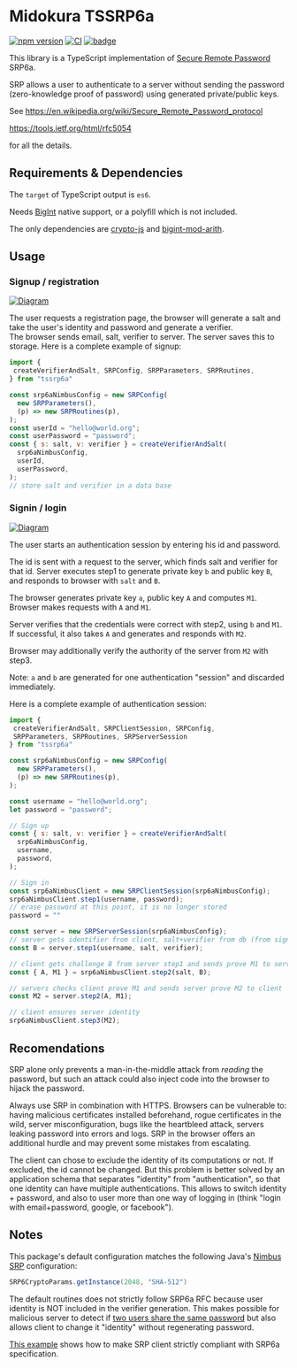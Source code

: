 # Midokura TSSRP6a

[![npm version](https://badge.fury.io/js/tssrp6a.svg)](https://badge.fury.io/js/tssrp6a)
[![CI](https://github.com/midonet/tssrp6a/actions/workflows/main.yml/badge.svg)](https://github.com/midonet/tssrp6a/actions/workflows/main.yml)
[![badge](https://img.shields.io/endpoint?url=https://gist.githubusercontent.com/bgrosse-midokura/6d88c7cb89cc67292dc093e5d7bcede3/raw/tssrp6a-coverage-badge.json)](https://midonet.github.io/tssrp6a/)

This library is a TypeScript implementation of [Secure Remote Password](http://srp.stanford.edu/) SRP6a.

SRP allows a user to authenticate to a server without sending the password (zero-knowledge proof of password)
using generated private/public keys.

See
https://en.wikipedia.org/wiki/Secure_Remote_Password_protocol

https://tools.ietf.org/html/rfc5054

for all the details.

## Requirements & Dependencies

The `target` of TypeScript output is `es6`.

Needs [BigInt](https://developer.mozilla.org/en-US/docs/Web/JavaScript/Reference/Global_Objects/BigInt) native support, or a polyfill which is not included.

The only dependencies are [crypto-js](https://www.npmjs.com/package/crypto-js) and [bigint-mod-arith](https://www.npmjs.com/package/bigint-mod-arith).

## Usage
### Signup / registration

[![Diagram](docs/signup.svg)](https://mermaidjs.github.io/mermaid-live-editor/#/edit/eyJjb2RlIjoic2VxdWVuY2VEaWFncmFtXG4gICAgcGFydGljaXBhbnQgQiBhcyBCcm93c2VyXG4gICAgcGFydGljaXBhbnQgUyBhcyBTZXJ2ZXJcbiAgICBOb3RlIGxlZnQgb2YgQjogVXNlciBlbnRlcnM8YnIvPmlkLCBwYXNzd29yZFxuICAgIEItPj5COiBzYWx0ID0gY2xpZW50LmdlbmVyYXRlUmFuZG9tU2FsdCgpXG4gICAgQi0-PkI6IGNsaWVudC5nZW5lcmF0ZVZlcmlmaWVyKHNhbHQsIGlkLCBwYXNzd29yZClcbiAgICBCLT4-UzogZW1haWwsIHNhbHQsIHZlcmlmaWVyXG4gICAgTm90ZSByaWdodCBvZiBTOiBzYXZlIGJ5IGlkOjxici8-c2FsdCwgdmVyaWZpZXJcbiIsIm1lcm1haWQiOnsidGhlbWUiOiJkZWZhdWx0In19)

The user requests a registration page, the browser will generate a salt and take the user's identity and password and generate a verifier.  
The browser sends email, salt, verifier to server. The server saves this to storage.
Here is a complete example of signup:
```JavaScript
import {
 createVerifierAndSalt, SRPConfig, SRPParameters, SRPRoutines,
} from "tssrp6a"

const srp6aNimbusConfig = new SRPConfig(
  new SRPParameters(),
  (p) => new SRPRoutines(p),
);
const userId = "hello@world.org";
const userPassword = "password";
const { s: salt, v: verifier } = createVerifierAndSalt(
  srp6aNimbusConfig,
  userId,
  userPassword,
);
// store salt and verifier in a data base
```

### Signin / login

[![Diagram](docs/signin.svg)](https://mermaidjs.github.io/mermaid-live-editor/#/edit/eyJjb2RlIjoic2VxdWVuY2VEaWFncmFtXG4gICAgcGFydGljaXBhbnQgQiBhcyBCcm93c2VyXG4gICAgcGFydGljaXBhbnQgUyBhcyBTZXJ2ZXJcbiAgICBOb3RlIGxlZnQgb2YgQjogVXNlciBlbnRlcnM8YnIvPmlkLCBwYXNzd29yZFxuICAgIEItPj5COiBjbGllbnQuc3RlcDEoaWQsIHBhc3N3b3JkKVxuICAgIEItPj5TOiBpZFxuICAgIE5vdGUgcmlnaHQgb2YgUzogZmluZCBpbiBzdG9yYWdlPGJyLz5ieSBpZDo8YnIvPnNhbHQsIHZlcmlmaWVyXG4gICAgUy0-PlM6IGIsQiA9IHNlcnZlci5zdGVwMShpZCwgc2FsdCwgdmVyaWZpZXIpXG4gICAgUy0-PkI6IHNhbHQsIEJcbiAgICBCLT4-QjogYSxBLE0xID0gY2xpZW50LnN0ZXAyKHNhbHQsIEIpXG4gICAgQi0-PlM6IEEsTTFcbiAgICBTLT4-UzogTTIgPSBzZXJ2ZXIuc3RlcDIoYiwgQSwgTTEpXG4gICAgUy0-PkI6IE0yXG4gICAgTm90ZSBsZWZ0IG9mIEI6IEJyb3dzZXIgbWF5IHZlcmlmeTxici8-c2VydmVyXG4gICAgQi0tPj5COiBjbGllbnQuc3RlcDMoYSwgTTIpIiwibWVybWFpZCI6eyJ0aGVtZSI6ImRlZmF1bHQifX0)

The user starts an authentication session by entering his id and password.

The id is sent with a request to the server, which finds salt and verifier for that id. Server executes step1 to generate private key `b` and public key `B`, and responds to browser with `salt` and `B`.

The browser generates private key `a`, public key `A` and computes `M1`. Browser makes requests with `A` and `M1`.

Server verifies that the credentials were correct with step2, using `b` and `M1`. If successful, it also takes `A` and generates and responds with `M2`.

Browser may additionally verify the authority of the server from `M2` with step3.

Note: `a` and `b` are generated for one authentication "session" and discarded immediately.

Here is a complete example of authentication session:
```JavaScript
import {
 createVerifierAndSalt, SRPClientSession, SRPConfig,
 SRPParameters, SRPRoutines, SRPServerSession
} from "tssrp6a"

const srp6aNimbusConfig = new SRPConfig(
  new SRPParameters(),
  (p) => new SRPRoutines(p),
);

const username = "hello@world.org";
let password = "password";

// Sign up
const { s: salt, v: verifier } = createVerifierAndSalt(
  srp6aNimbusConfig,
  username,
  password,
);

// Sign in
const srp6aNimbusClient = new SRPClientSession(srp6aNimbusConfig);
srp6aNimbusClient.step1(username, password);
// erase password at this point, it is no longer stored
password = ""

const server = new SRPServerSession(srp6aNimbusConfig);
// server gets identifier from client, salt+verifier from db (from signup)
const B = server.step1(username, salt, verifier);

// client gets challenge B from server step1 and sends prove M1 to server
const { A, M1 } = srp6aNimbusClient.step2(salt, B);

// servers checks client prove M1 and sends server prove M2 to client
const M2 = server.step2(A, M1);

// client ensures server identity
srp6aNimbusClient.step3(M2);
```

## Recomendations

SRP alone only prevents a man-in-the-middle attack from _reading_ the password, but such an attack could also inject code into the browser to hijack the password.

Always use SRP in combination with HTTPS. Browsers can be vulnerable to: having malicious certificates installed beforehand, rogue certificates in the wild, server misconfiguration, bugs like the heartbleed attack, servers leaking password into errors and logs. SRP in the browser offers an additional hurdle and may prevent some mistakes from escalating.

The client can chose to exclude the identity of its computations or not. If excluded, the id cannot be changed. But this problem is better solved by an application schema that separates "identity" from "authentication", so that one identity can have multiple authentications. This allows to switch identity + password, and also to user more than one way of logging in (think "login with email+password, google, or facebook").

## Notes

This package's default configuration matches the following Java's 
[Nimbus SRP](https://connect2id.com/products/nimbus-srp) configuration:
```Java
SRP6CryptoParams.getInstance(2048, "SHA-512")
```

The default routines does not
strictly follow SRP6a RFC because user identity is NOT included in the verifier generation.
This makes possible for malicious server to detect if
[two users share the same password](https://crypto.stackexchange.com/questions/8626/why-is-tls-srp-verifier-based-on-user-name/9430#9430)
but also allows client to change it "identity" without regenerating password.

[This example](test/srp6a.test.ts) shows how to make SRP client strictly compliant with
SRP6a specification.

